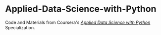 # Applied-Data-Science-with-Python
Code and Materials from Coursera's [_Applied Data Science with Python_](https://www.coursera.org/specializations/data-science-python) Specialization.
